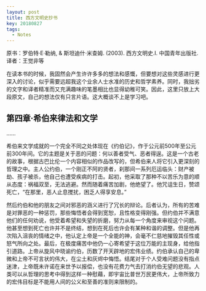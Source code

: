 ```yaml
---
layout: post
title: 西方文明史抄书
key: 20180827
tags:
  - Notes
---
```


原书：罗伯特·E·勒纳, & 斯坦迪什·米查姆. (2003). 西方文明史.Ⅰ. 中国青年出版社.
译者：王觉非等

在读本书的时候，我固然会产生许许多多的想法和感慨，但要想对这些灵感进行更深入的讨论，似乎需要远超我这个业余人士水准的历史和哲学素养。同时，我拙劣的文字和译者精准而又充满趣味的笔墨相比也显得幼稚可笑。因此，这里只放上大段原文，自己的想法仅有只言片语。这大概谈不上是学习吧。

<!--more-->

## 第四章·希伯来律法和文学

……

希伯来文学成就的一个完全不同之处体现在《约伯记》，作于公元前500年至公元前300年间。它的主题是关于恶的问题：何以善者受气、恶者得逞。这是一个古老的故事，根据古巴比伦一个内容相似的作品改写的，但希伯来人将它引入更深刻的哲理之中。主人公约伯，一个刚正不阿的贤者，刹那间一系列厄运临头：财产被劫、孩子被杀，他自己也遭受疾病的打击。起初，他采取了那种不以苦乐为意的顺从态度：祸福双至，无法逃避。然而随着痛苦加剧，他绝望了。他咒诅生日，赞颂死亡，“在那里，恶人止息搅扰，困乏人得享安息。”

然后约伯和他的朋友之间对邪恶的涵义进行了冗长的辩论。后者认为，所有的苦难是对罪恶的一种惩罚，那些悔悟者会得到宽恕，且性格变得刚强。但约伯并不满意他们的任何劝说，他受着希望和失望的折磨，努力从每一个角度来审视这个问题。他甚至想到死亡也许并不是终结，想到在死后也许会有某种和谐的调整。但是他再次陷入沮丧的情绪之中，他认定上帝是一个全能的神，会毫不仁慈地摧毁其任性或怒气所向之处。最后，在极度痛苦中他仍一心寄希望于这位万能的主现身，给他指引道路。上帝从旋风中晓谕约伯，历数了开天辟地的宏伟业绩。约伯承认自己的卑微和上帝不可言状的伟大，在尘土和灰烬中悔悟。结尾对于个人受难问题没有指点迷津，上帝既未许诺在来世予以报偿，也没有花费力气去打消约伯无望的悲观。人类可以从哲理的思考中得到这样一种慰藉，即宇宙比普世万民更伟大，上帝所致力的宏伟目标是不能用人间的公义和至善的准则来限制的。
